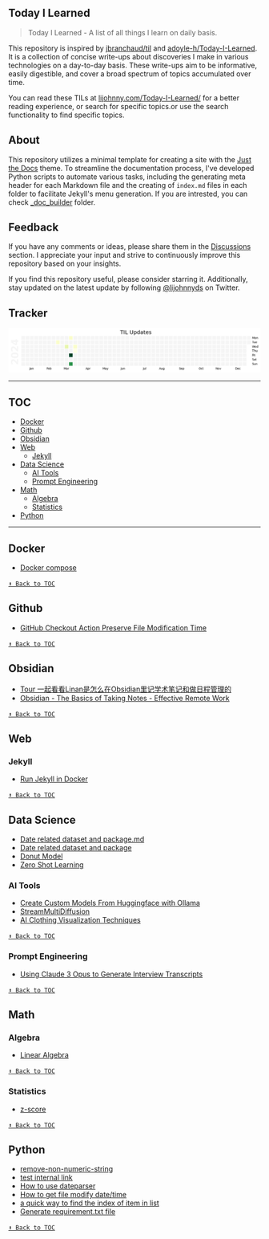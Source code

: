## Today I Learned

> Today I Learned - A list of all things I learn on daily basis.

This repository is inspired by [jbranchaud/til](https://github.com/jbranchaud/til) and [adoyle-h/Today-I-Learned](https://github.com/adoyle-h/Today-I-Learned). It is a collection  of concise write-ups about discoveries I make in various technologies on a day-to-day basis. These write-ups aim to be informative, easily digestible, and cover a broad spectrum of topics accumulated over time.

You can read these TILs at [lijohnny.com/Today-I-Learned/](https://lijohnny.com/Today-I-Learned/) for a better reading experience, or search for specific topics.or use the search functionality to find specific topics.

## About  

This repository utilizes a minimal template for creating a site with the [Just the Docs](https://just-the-docs.github.io/just-the-docs/) theme. To streamline the documentation process, I've developed Python scripts to automate various tasks, including the generating meta header for each Markdown file and the creating of `index.md` files in each folder to facilitate Jekyll's menu generation. If you are intrested, you can check [_doc_builder](/_doc_builder/) folder.


## Feedback

If you have any comments or ideas, please share them in the [Discussions](https://github.com/itslijohnny/Today-I-Learned/discussions) section. I appreciate your input and strive to continuously improve this repository based on your insights.

If you find this repository useful, please consider starring it. Additionally, stay updated on the latest update by following [@lijohnnyds](https://twitter.com/lijohnnyds) on Twitter.

## Tracker
![image](assets/til_update.png)

------
## TOC
<!-- toc -->
<!-- <details close> -->
<!-- <summary>Collapse/Expand</summary> -->
- [Docker](#docker)
- [Github](#github)
- [Obsidian](#obsidian)
- [Web](#web)
  - [Jekyll](#jekyll)
- [Data Science](#data-science)
  - [AI Tools](#ai-tools)
  - [Prompt Engineering](#prompt-engineering)
- [Math](#math)
  - [Algebra](#algebra)
  - [Statistics](#statistics)
- [Python](#python)

<!-- </details> -->
<!-- tocstop -->
------
## Docker
- [Docker compose](docker/docker-compose.md)


[`⬆ Back to TOC`](#toc)
## Github
- [GitHub Checkout Action Preserve File Modification Time](github/restore_file_datetime.md)


[`⬆ Back to TOC`](#toc)
## Obsidian
- [Tour 一起看看Linan是怎么在Obsidian里记学术笔记和做日程管理的](obsidian/Tour%20一起看看Linan是怎么在Obsidian里记学术笔记和做日程管理的.md)
- [Obsidian - The Basics of Taking Notes - Effective Remote Work](obsidian/Obsidian%20-%20The%20Basics%20of%20Taking%20Notes%20-%20Effective%20Remote%20Work.md)


[`⬆ Back to TOC`](#toc)
## Web
### Jekyll
- [Run Jekyll in Docker](web/Jekyll/run-jekyll-in-docker.md)


[`⬆ Back to TOC`](#toc)
## Data Science
- [Date related dataset and package.md  ](ds/date-related-dataset-and-package.md)
- [Date related dataset and package](ds/Date%20related%20dataset%20and%20package.md)
- [Donut Model](ds/dount_model.md)
- [Zero Shot Learning](ds/zero-shot-model.md)
### AI Tools
- [Create Custom Models From Huggingface with Ollama](ds/ai-tools/Create%20Custom%20Models%20From%20Huggingface%20with%20Ollama.md)
- [StreamMultiDiffusion](ds/ai-tools/StreamMultiDiffusion.md)
- [AI Clothing Visualization Techniques](ds/ai-tools/AI%20Clothing%20Visualization%20Techniques.md)


[`⬆ Back to TOC`](#toc)
### Prompt Engineering
- [Using Claude 3 Opus to Generate Interview Transcripts](ds/prompt-engineering/Using%20Claude%203%20Opus%20to%20Generate%20Interview%20Transcripts.md)


[`⬆ Back to TOC`](#toc)
## Math
### Algebra
- [Linear Algebra](math/algebra/linear-algebra.md)


[`⬆ Back to TOC`](#toc)
### Statistics
- [z-score](math/statistics/z-score.md)


[`⬆ Back to TOC`](#toc)
## Python
- [remove-non-numeric-string](python/remove-non-numeric-string.md)
- [test internal link](python/test%20internal%20link.md)
- [How to use dateparser](python/How%20to%20use%20dateparser.md)
- [How to get file modify date/time](python/how-to-get-file-modify-datetime.md)
- [a quick way to find the index of item in list](python/find-index.md)
- [Generate requirement.txt file](python/generate-requirement.md)


[`⬆ Back to TOC`](#toc)